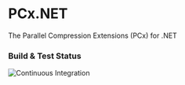 # PCx.NET
The Parallel Compression Extensions (PCx) for .NET

### Build & Test Status

![Continuous Integration](https://christianwinter.visualstudio.com/_apis/public/build/definitions/9dd7647b-edd6-41bd-89b6-e183bcdaeb1b/4/badge)
